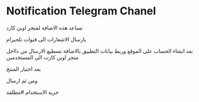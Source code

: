 # Notification Telegram Chanel

تساعد هذه الاضافة لمتجر اوبن كارد

بارسال الاشعارات الى قنوات تلجيرام 

بعد انشاء الحساب على الموقع وربط بيانات التطبيق بالاضافة تسطيع الارسال من دااخل متجر اوبن كارت الى المستخدمين

بعد اختيار المنتج

ومن ثم ارسال

حرية الاستخدام #مطلقة
